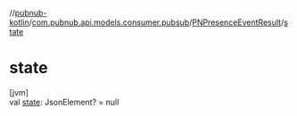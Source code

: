 //[pubnub-kotlin](../../../index.md)/[com.pubnub.api.models.consumer.pubsub](../index.md)/[PNPresenceEventResult](index.md)/[state](state.md)

# state

[jvm]\
val [state](state.md): JsonElement? = null
